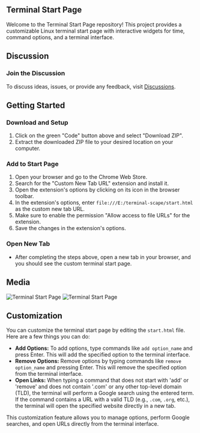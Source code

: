 ## Terminal Start Page

Welcome to the Terminal Start Page repository! This project provides a customizable Linux terminal start page with interactive widgets for time, command options, and a terminal interface.

## Discussion

### Join the Discussion
To discuss ideas, issues, or provide any feedback, visit [Discussions](https://github.com/ForgeSpace/terminal-scape/discussions).

## Getting Started

### Download and Setup
1. Click on the green "Code" button above and select "Download ZIP".
2. Extract the downloaded ZIP file to your desired location on your computer.

### Add to Start Page
1. Open your browser and go to the Chrome Web Store.
2. Search for the "Custom New Tab URL" extension and install it.
3. Open the extension's options by clicking on its icon in the browser toolbar.
4. In the extension's options, enter `file:///E:/terminal-scape/start.html` as the custom new tab URL.
5. Make sure to enable the permission "Allow access to file URLs" for the extension.
6. Save the changes in the extension's options.

### Open New Tab
- After completing the steps above, open a new tab in your browser, and you should see the custom terminal start page.

## Media

![Terminal Start Page](https://i.imgur.com/zfw5obP.gif)
![Terminal Start Page](https://github.com/ForgeSpace/terminal-scape/assets/156608888/f3093f56-9486-477b-927b-83094d26fc8e)

## Customization

You can customize the terminal start page by editing the `start.html` file. Here are a few things you can do:

- **Add Options:** To add options, type commands like `add option_name` and press Enter. This will add the specified option to the terminal interface.
- **Remove Options:** Remove options by typing commands like `remove option_name` and pressing Enter. This will remove the specified option from the terminal interface.
- **Open Links:** When typing a command that does not start with 'add' or 'remove' and does not contain '.com' or any other top-level domain (TLD), the terminal will perform a Google search using the entered term. If the command contains a URL with a valid TLD (e.g., `.com`, `.org`, etc.), the terminal will open the specified website directly in a new tab.

This customization feature allows you to manage options, perform Google searches, and open URLs directly from the terminal interface.
